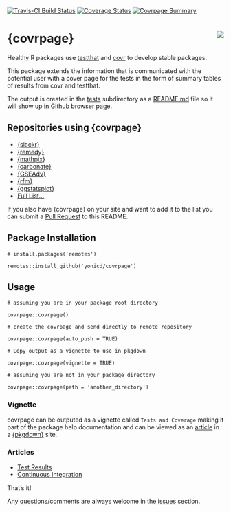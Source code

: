 
<!-- README.md is generated from README.Rmd. Please edit that file -->

[![Travis-CI Build
Status](https://travis-ci.org/yonicd/covrpage.svg?branch=master)](https://travis-ci.org/yonicd/covrpage)
[![Coverage
Status](https://img.shields.io/codecov/c/github/yonicd/covrpage/master.svg)](https://codecov.io/github/yonicd/covrpage?branch=master)
[![Covrpage
Summary](https://img.shields.io/badge/covrpage-Last_Build_2018_11_08-brightgreen.svg)](http://tinyurl.com/y7qge5ta)

# {covrpage} <img src="https://github.com/yonicd/covrpage/blob/master/inst/logo/covrpage_small.png?raw=true" align="right"/>

Healthy R packages use [testthat](https://github.com/r-lib/testthat) and
[covr](https://github.com/r-lib/covr) to develop stable packages.

This package extends the information that is communicated with the
potential user with a cover page for the tests in the form of summary
tables of results from covr and testthat.

The output is created in the [tests](tests) subdirectory as a
[README.md](tests/README.md) file so it will show up in Github browser
page.

## Repositories using {covrpage}

  - [{slackr}](https://github.com/hrbrmstr/slackr/tree/master/tests)
  - [{remedy}](https://github.com/thinkr-open/remedy/tree/master/tests)
  - [{mathpix}](https://github.com/jonocarroll/mathpix/tree/master/tests)
  - [{carbonate}](https://github.com/yonicd/carbonate/tree/master/tests)
  - [{GSEAdv}](https://github.com/llrs/GSEAdv/tree/master/tests)
  - [{rfm}](https://github.com/rsquaredacademy/rfm/tree/master/tests)
  - [{ggstatsplot}](https://github.com/IndrajeetPatil/ggstatsplot/tree/master/tests)
  - [Full
    List…](https://github.com/search?l=Markdown&o=desc&q=covrpage+filename%3AREADME.md+path%3Atests&s=indexed&type=Code)

If you also have {covrpage} on your site and want to add it to the list
you can submit a [Pull
Request](https://github.com/yonicd/covrpage/pulls?utf8=%E2%9C%93&q=is%3Apr)
to this README.

## Package Installation

    # install.packages('remotes')
    
    remotes::install_github('yonicd/covrpage')

## Usage

    # assuming you are in your package root directory
    
    covrpage::covrpage()
    
    # create the covrpage and send directly to remote repository
    
    covrpage::covrpage(auto_push = TRUE)
    
    # Copy output as a vignette to use in pkgdown
    
    covrpage::covrpage(vignette = TRUE)
    
    # assuming you are not in your package directory
    
    covrpage::covrpage(path = 'another_directory')

### Vignette

covrpage can be outputed as a vignette called `Tests and Coverage`
making it part of the package help documentation and can be viewed as an
[article](https://yonicd.github.io/covrpage/articles/tests_and_coverage.html)
in a [{pkgdown}](https://github.com/r-lib/pkgdown) site.

### Articles

  - [Test
    Results](https://yonicd.github.io/covrpage/articles/Test_Results.html)
  - [Continuous
    Integration](https://yonicd.github.io/covrpage/articles/Continuous_Integration.html)

That’s it\!

Any questions/comments are always welcome in the
[issues](https://github.com/yonicd/covrpage/issues) section.
